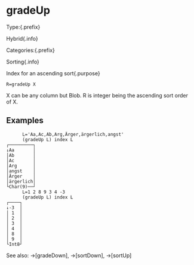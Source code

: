 # gradeUp

Type:{.prefix}

Hybrid{.info}

Categories:{.prefix}

Sorting{.info}

Index for an ascending sort{.purpose}

~~~
R=gradeUp X
~~~

X can be any column but Blob. R is integer being the ascending sort order of X.

## Examples

~~~
      L='Aa,Ac,Ab,Arg,Ärger,ärgerlich,angst'
      (gradeUp L) index L
┌─────────┐
↓Aa       │
│Ab       │
│Ac       │
│Arg      │
│angst    │
│Ärger    │
│ärgerlich│
└Char(9)──┘
      L=1 2 8 9 3 4 -3
      (gradeUp L) index L
┌────┐
↓-3  │
│ 1  │
│ 2  │
│ 3  │
│ 4  │
│ 8  │
│ 9  │
└Int8┘
~~~

See also: →[gradeDown], →[sortDown], →[sortUp]

